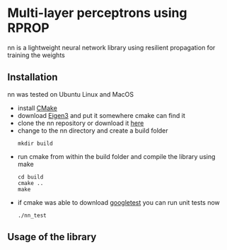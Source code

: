 Multi-layer perceptrons using RPROP
===================================

nn is a lightweight neural network library using resilient propagation for training the weights

Installation
------------

nn was tested on Ubuntu Linux and MacOS

* install [CMake](http://http://www.cmake.org/)
* download [Eigen3](http://eigen.tuxfamily.org/) and put it somewhere cmake can find it
* clone the nn repository or download it [here](https://bitbucket.org/mblum/nn/get/master.tar.gz)
* change to the nn directory and create a build folder 
  ~~~
  mkdir build
  ~~~
* run cmake from within the build folder and compile the library using make
  ~~~
  cd build
  cmake ..
  make
  ~~~
* if cmake was able to download [googletest](http://code.google.com/p/googletest/) you can run unit tests now
  ~~~
  ./nn_test
  ~~~

Usage of the library
--------------------


